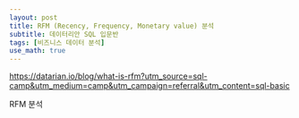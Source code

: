 ```yaml
---
layout: post
title: RFM (Recency, Frequency, Monetary value) 분석
subtitle: 데이터리안 SQL 입문반
tags: [비즈니스 데이터 분석]
use_math: true
---
```




https://datarian.io/blog/what-is-rfm?utm_source=sql-camp&utm_medium=camp&utm_campaign=referral&utm_content=sql-basic

RFM 분석